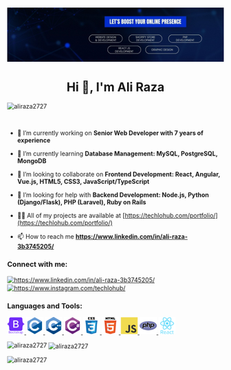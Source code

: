 ![logo](https://github.com/aliraza2727/Ali-Raza/blob/main/1725880194768.jpg)
<h1 align="center">Hi 👋, I'm Ali Raza</h1>
<p align="left"> <img src="https://komarev.com/ghpvc/?username=aliraza2727&label=Profile%20views&color=0e75b6&style=flat" alt="aliraza2727" /> </p>

<p align="left"> <a href="https://twitter.com/" target="blank"><img src="https://img.shields.io/twitter/follow/?logo=twitter&style=for-the-badge" alt="" /></a> </p>

- 🔭 I’m currently working on **Senior Web Developer with 7 years of experience**

- 🌱 I’m currently learning **Database Management: MySQL, PostgreSQL, MongoDB**

- 👯 I’m looking to collaborate on **Frontend Development: React, Angular, Vue.js, HTML5, CSS3, JavaScript/TypeScript**

- 🤝 I’m looking for help with **Backend Development: Node.js, Python (Django/Flask), PHP (Laravel), Ruby on Rails**

- 👨‍💻 All of my projects are available at [https://techlohub.com/portfolio/](https://techlohub.com/portfolio/)

- 📫 How to reach me **https://www.linkedin.com/in/ali-raza-3b3745205/**


<h3 align="left">Connect with me:</h3>
<p align="left">
<a href="https://linkedin.com/in/https://www.linkedin.com/in/ali-raza-3b3745205/" target="blank"><img align="center" src="https://raw.githubusercontent.com/rahuldkjain/github-profile-readme-generator/master/src/images/icons/Social/linked-in-alt.svg" alt="https://www.linkedin.com/in/ali-raza-3b3745205/" height="30" width="40" /></a>
<a href="https://instagram.com/https://www.instagram.com/techlohub/" target="blank"><img align="center" src="https://raw.githubusercontent.com/rahuldkjain/github-profile-readme-generator/master/src/images/icons/Social/instagram.svg" alt="https://www.instagram.com/techlohub/" height="30" width="40" /></a>
</p>

<h3 align="left">Languages and Tools:</h3>
<p align="left"> <a href="https://getbootstrap.com" target="_blank" rel="noreferrer"> <img src="https://raw.githubusercontent.com/devicons/devicon/master/icons/bootstrap/bootstrap-plain-wordmark.svg" alt="bootstrap" width="40" height="40"/> </a> <a href="https://www.cprogramming.com/" target="_blank" rel="noreferrer"> <img src="https://raw.githubusercontent.com/devicons/devicon/master/icons/c/c-original.svg" alt="c" width="40" height="40"/> </a> <a href="https://www.w3schools.com/cpp/" target="_blank" rel="noreferrer"> <img src="https://raw.githubusercontent.com/devicons/devicon/master/icons/cplusplus/cplusplus-original.svg" alt="cplusplus" width="40" height="40"/> </a> <a href="https://www.w3schools.com/cs/" target="_blank" rel="noreferrer"> <img src="https://raw.githubusercontent.com/devicons/devicon/master/icons/csharp/csharp-original.svg" alt="csharp" width="40" height="40"/> </a> <a href="https://www.w3schools.com/css/" target="_blank" rel="noreferrer"> <img src="https://raw.githubusercontent.com/devicons/devicon/master/icons/css3/css3-original-wordmark.svg" alt="css3" width="40" height="40"/> </a> <a href="https://www.w3.org/html/" target="_blank" rel="noreferrer"> <img src="https://raw.githubusercontent.com/devicons/devicon/master/icons/html5/html5-original-wordmark.svg" alt="html5" width="40" height="40"/> </a> <a href="https://developer.mozilla.org/en-US/docs/Web/JavaScript" target="_blank" rel="noreferrer"> <img src="https://raw.githubusercontent.com/devicons/devicon/master/icons/javascript/javascript-original.svg" alt="javascript" width="40" height="40"/> </a> <a href="https://www.php.net" target="_blank" rel="noreferrer"> <img src="https://raw.githubusercontent.com/devicons/devicon/master/icons/php/php-original.svg" alt="php" width="40" height="40"/> </a> <a href="https://reactjs.org/" target="_blank" rel="noreferrer"> <img src="https://raw.githubusercontent.com/devicons/devicon/master/icons/react/react-original-wordmark.svg" alt="react" width="40" height="40"/> </a> </p>



<p><img align="left" src="https://github-readme-stats.vercel.app/api/top-langs?username=aliraza2727&show_icons=true&locale=en&layout=compact" alt="aliraza2727" /></p>

<p>&nbsp;<img align="center" src="https://github-readme-stats.vercel.app/api?username=aliraza2727&show_icons=true&locale=en" alt="aliraza2727" /></p>

<p><img align="center" src="https://github-readme-streak-stats.herokuapp.com/?user=aliraza2727&" alt="aliraza2727" /></p>
